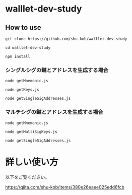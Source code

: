 # walllet-dev-study

## How to use

```
git clone https://github.com/shu-kob/walllet-dev-study

cd walllet-dev-study

npm install
```


### シングルシグの鍵とアドレスを生成する場合

```
node getMnemonic.js

node getKeys.js

node getSingleSigAddresses.js
```

### マルチシグの鍵とアドレスを生成する場合

```
node getMnemonic.js

node getMultiSigKeys.js

node getSingleSigAddresses.js
```
# 詳しい使い方

以下をご覧ください。

https://qiita.com/shu-kob/items/380e26eaee025edd6fcb
